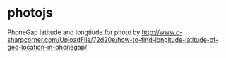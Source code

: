 photojs
=======

PhoneGap latitude and longtiude for photo by http://www.c-sharpcorner.com/UploadFile/72d20e/how-to-find-longitude-latitude-of-geo-location-in-phonegap/
